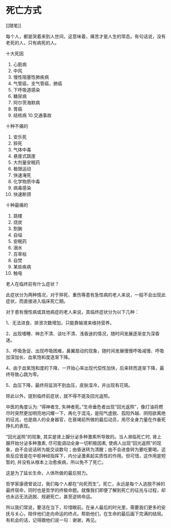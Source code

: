 # 死亡方式
[[随笔]]

每个人，都是哭着来到人世间，这意味着，痛苦才是人生的常态。有句话说，没有老死的人，只有病死的人。

十大死因
1. 心脏病
2. 中风
3. 慢性阻塞性肺疾病
4. 气管癌，支气管癌，肺癌
5. 下呼吸道感染
6. 糖尿病
7. 阿尔茨海默病
8. 胃癌
9. 结核病
10.交通事故

十种不痛的
1. 安乐死
2. 猝死
3. 气体中毒
4. 悬崖式跳崖
5. 大剂量安眠药
6. 极限运动
7. 快速淹死
8. 化学物质中毒
9. 病毒感染
10. 快速断颈

十种最痛的
1. 跳楼
2. 烧炭
3. 割腕
4. 自缢
5. 安眠药
6. 溺水
7. 百草枯
8. 自焚
9. 某些疾病
10. 触电

老人在临终前有什么症状？

此症状分为两种情况，对于猝死、重伤等患有急性病的老人来说，一般不会出现此症状，而直接进入临床死亡期。

对于患有慢性病或其他病症的老人来说，其临终症状分为以下几种：

1、无法进食、排泄次数增加，只能靠输液来维持营养。

2、出现嗜睡、神志不清、谈吐不清、浅昏迷的情况，随时间发展逐渐变为深昏迷。

3、呼吸急促、出现呼吸困难，鼻翼扇动的现象，随时间发展慢慢呼吸减慢、呼吸加深加长、血氧饱和度逐渐下降。

4、由于血氧饱和度的下降，一开始心率出现代偿性加快，后来转而逐渐下降，最终导致心跳为零。

5、血压下降，最终将监测不到血压，皮肤湿冷，并出现有花斑。


除此以外，提到临终前症状，就不得不提及回光返照。

中医的角度认为: “得神者生, 失神者死。”生命垂危者出现“回光返照”，像灯油将燃尽时突然更加明亮地闪耀一下，再化于混沌，是阳气虚脱、孤阳外越、阴阳欲离绝的征兆，也是病人的全身器官，在衰竭前所做的最后动员，用尽全身力量在作垂死挣扎的表现。

“回光返照”的现象, 其实是肾上腺分泌多种激素所导致的。当人濒临死亡时, 肾上腺开始分泌多种激素, 尽可能调动全身一切积极因素, 使病人出现“回光返照”的现象，由不会说话转为能交谈数句；由昏迷转为清醒；由不会进食转为要吃要喝。这些反应皆是在中枢神经指挥下，内分泌激素起实质性的作用。但可惜，这作用是短暂的, 并没有从根本上治愈疾病，所以免不了死亡。

这是为了延长生命，人体所做的最后努力。

哲学家康德曾说过，我们每个人都在“向死而生”。死亡，永远是每个人逃脱不掉的最终宿命，同时也是哲学的终极命题。就像我们即便了解到死亡的征兆与过程，却也永远无法逃脱、规避死亡，甚至逆转命运。

所以我们常说，要活在当下，珍惜眼前。在亲人最后的时光里，需要我们更多的安抚与关心，陪伴他们走向命运的终点。帮助他们，在生命的最后画下完满的结局。有机会的话，记得跟他们说一句：谢谢，再见。